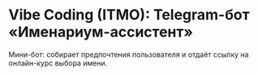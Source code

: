# Vibe Coding (ITMO): Telegram-бот «Именариум-ассистент»
Мини-бот: собирает предпочтения пользователя и отдаёт ссылку на онлайн-курс выбора имени.
